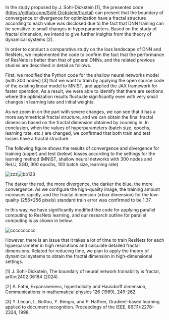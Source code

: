 In the study proposed by J. Sohl-Dickstein [1], the presented code (https://github.com/Sohl-Dickstein/fractal) can present that the boundary of convergence or divergence for optimization  have a fractal structure according to each value was disclosed due to the fact that DNN training can be sensitive to small changes in hyperparameters. Based on the study of fractal dimension, we intend to give further insights from the theory of dynamical systems [2].

In order to conduct a comparative study on the loss landscape of DNN and ResNets, we implemented the code to confirm the fact that the performance of ResNets is better than that of general DNNs, and the related previous studies are described in detail as follows.

First, we modified the Python code for the shallow neural networks model (with 300 nodes) [3] that we want to train by applying the open source code of the existing linear model to MNIST, and applied the JAX framework for faster operation. As a result, we were able to identify that there are sections where the optimization results fluctuate significantly even with very small changes in learning late and initial weights. 

As we zoom in on the part with severe changes, we can see that it has a more asymmetrical fractal structure, and we can obtain the final fractal dimension based on the fractal dimension obtained by zooming in. In conclusion, when the values ​​of hyperparameters (batch size, epochs, learning rate, etc.) are changed, we confirmed that both train and test losses have a fractal structure.

The following figure shows the results of convergence and divergence for training (upper) and test (below) losses according to the settings for the learning method (MNIST, shallow neural networks with 300 nodes and ReLU, SGD, 300 epochs, 100 batch size, learning rate)

![zzz](https://github.com/user-attachments/assets/8b7bddbe-9c90-434f-9dec-3cecd07f3031)![bb123](https://github.com/user-attachments/assets/b96c78b7-f69a-42b1-8761-507231d0b1f5)


The darker the red, the more divergence, the darker the blue, the more convergence. As we configure the high-quality image, the training amount increases rapidly, and the fractal dimension (=box dimension) for the low-quality (256*256 pixels) standard train error was confirmed to be 1.37.



In this way, we have significantly modified the code for applying parallel computing to ResNets learning, and our research outline for parallel computing is as shown in below. 

![cccccccccc](https://github.com/user-attachments/assets/6a718468-4c5c-49f8-9b5c-abd1c0e0eb51)


However, there is an issue that it takes a lot of time to train ResNets for each hyperparameter in high resolutions and calculate detailed fractal dimensions. Related for reducing time, we plan to apply the theory of dynamical systems to obtain the fractal dimension in high-dimensional settings.

[1] J. Sohl-Dickstein, The boundary of neural network trainability is fractal, arXiv:2402.06184 (2024).

[2] A. Fathi, Expansiveness, hyperbolicity and Hausdorff dimension, Communications in mathematical physics 126 (1989), 249-262.

[3] Y. Lecun, L. Bottou, Y. Bengio, and P. Haffner, Gradient-based learning applied to document recognition. Proceedings of the IEEE, 86(11):2278–2324, 1998.
